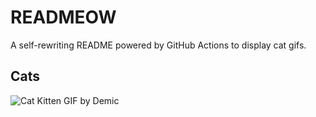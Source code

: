 # READMEOW

A self-rewriting README powered by GitHub Actions to display cat gifs.

## Cats

![Cat Kitten GIF by Demic](https://media2.giphy.com/media/3oriO0OEd9QIDdllqo/200.gif?cid=9acd02dakzr6vh930hzwv6xobafvriijr5ujmh9nlrpg3dfl&ep=v1_gifs_search&rid=200.gif&ct=g)
